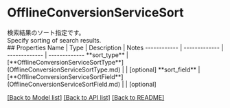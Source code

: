 # OfflineConversionServiceSort

<div lang=\"ja\">検索結果のソート指定です。</div> <div lang=\"en\">Specify sorting of search results.</div> 
## Properties
Name | Type | Description | Notes
------------ | ------------- | ------------- | -------------
**sort_type** | [**OfflineConversionServiceSortType**](OfflineConversionServiceSortType.md) |  | [optional] 
**sort_field** | [**OfflineConversionServiceSortField**](OfflineConversionServiceSortField.md) |  | [optional] 

[[Back to Model list]](../README.md#documentation-for-models) [[Back to API list]](../README.md#documentation-for-api-endpoints) [[Back to README]](../README.md)


